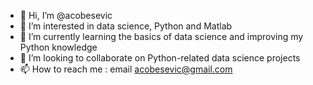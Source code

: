 - 👋 Hi, I’m @acobesevic
- 👀 I’m interested in data science, Python and Matlab
- 🌱 I’m currently learning the basics of data science and improving my Python knowledge
- 💞️ I’m looking to collaborate on Python-related data science projects
- 📫 How to reach me : email acobesevic@gmail.com

<!---
acobesevic/acobesevic is a ✨ special ✨ repository because its `README.md` (this file) appears on your GitHub profile.
You can click the Preview link to take a look at your changes.
--->
